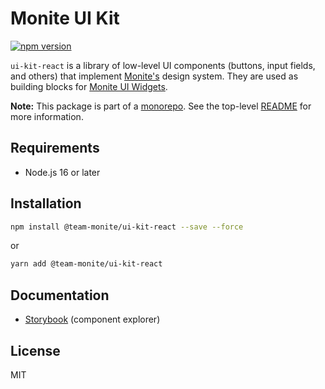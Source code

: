 # Monite UI Kit

[![npm version](https://badge.fury.io/js/%40team-monite%2Fui-kit-react.svg)](https://www.npmjs.com/package/@team-monite/ui-kit-react)

`ui-kit-react` is a library of low-level UI components (buttons, input fields, and others) that implement [Monite's](https://monite.com/) design system.
They are used as building blocks for [Monite UI Widgets](https://github.com/team-monite/monite-sdk/packages/ui-widgets-react/).

**Note:** This package is part of a [monorepo](https://github.com/team-monite/monite-sdk). See the top-level [README](https://github.com/team-monite/monite-sdk/#readme) for more information.

## Requirements
* Node.js 16 or later

## Installation

```sh
npm install @team-monite/ui-kit-react --save --force
```
or
```sh
yarn add @team-monite/ui-kit-react
```

## Documentation
* [Storybook](https://ui-kit.monite.com/) (component explorer)

## License
MIT
